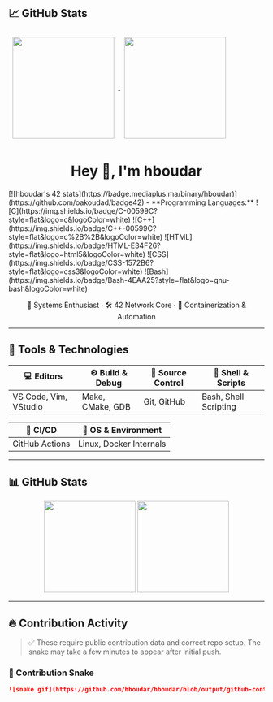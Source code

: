 
## &#x1f4c8; GitHub Stats

<a href="https://github.com/hboudar">
  <img height="200" align="center" style="margin:0.5rem" src="https://github-readme-stats.vercel.app/api?username=hboudar&show_icons=true&theme=gruvbox&card_width=250">
</a>
<a href="https://github.com/hboudar">
  <img height="200" align="center" style="margin:0.5rem" src="https://github-readme-stats.vercel.app/api/top-langs/?username=hboudar&layout=compact&theme=gruvbox&card_width=250">
</a>

<h1 align="center">Hey 👋, I'm hboudar</h1>
[![hboudar's 42 stats](https://badge.mediaplus.ma/binary/hboudar)](https://github.com/oakoudad/badge42)
- **Programming Languages:** ![C](https://img.shields.io/badge/C-00599C?style=flat&logo=c&logoColor=white) ![C++](https://img.shields.io/badge/C++-00599C?style=flat&logo=c%2B%2B&logoColor=white) ![HTML](https://img.shields.io/badge/HTML-E34F26?style=flat&logo=html5&logoColor=white) ![CSS](https://img.shields.io/badge/CSS-1572B6?style=flat&logo=css3&logoColor=white) ![Bash](https://img.shields.io/badge/Bash-4EAA25?style=flat&logo=gnu-bash&logoColor=white)
<p align="center">
  🧠 Systems Enthusiast · 🛠️ 42 Network Core · 🧩 Containerization & Automation
</p>

---

## 🔧 Tools & Technologies

| 💻 Editors           | ⚙️ Build & Debug        | 📁 Source Control | 🐧 Shell & Scripts       |
|---------------------|-------------------------|-------------------|--------------------------|
| VS Code, Vim, VStudio | Make, CMake, GDB        | Git, GitHub       | Bash, Shell Scripting    |

| 🤖 CI/CD            | 🧱 OS & Environment     |
|---------------------|-------------------------|
| GitHub Actions       | Linux, Docker Internals |

---

## 📊 GitHub Stats

<div align="center">
  <img height="180em" src="https://github-readme-stats.vercel.app/api?username=hboudar&show_icons=true&theme=radical&include_all_commits=true&count_private=true"/>
  <img height="180em" src="https://github-readme-stats.vercel.app/api/top-langs/?username=hboudar&layout=compact&theme=radical"/>
</div>

---

## 🔥 Contribution Activity

> ✅ These require public contribution data and correct repo setup. The snake may take a few minutes to appear after initial push.

### 🐍 Contribution Snake
```md
![snake gif](https://github.com/hboudar/hboudar/blob/output/github-contribution-grid-snake.svg)
